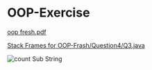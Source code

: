 # OOP-Exercise
[oop fresh.pdf](https://github.com/khaled-taha/OOP-Exercise/files/10351395/oop.fresh.pdf)

[Stack Frames for OOP-Frash/Question4/Q3.java](https://github.com/khaled-taha/OOP-Exercise/blob/main/OOP-fresh/Question4/Q3.java)

![count Sub String](https://user-images.githubusercontent.com/61011535/210778682-ed4fca82-fcdd-4c12-8dc8-abb45242d65a.png)
